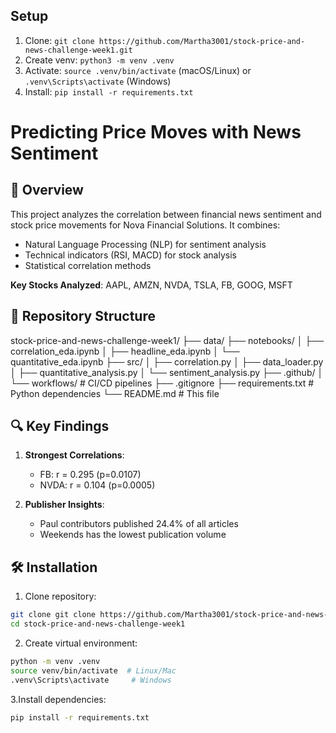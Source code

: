 ## Setup
1. Clone: `git clone https://github.com/Martha3001/stock-price-and-news-challenge-week1.git`
2. Create venv: `python3 -m venv .venv`
3. Activate: `source .venv/bin/activate` (macOS/Linux) or `.venv\Scripts\activate` (Windows)
4. Install: `pip install -r requirements.txt`

# Predicting Price Moves with News Sentiment

## 📌 Overview

This project analyzes the correlation between financial news sentiment and stock price movements for Nova Financial Solutions. It combines:
- Natural Language Processing (NLP) for sentiment analysis
- Technical indicators (RSI, MACD) for stock analysis
- Statistical correlation methods

**Key Stocks Analyzed**: AAPL, AMZN, NVDA, TSLA, FB, GOOG, MSFT

## 📂 Repository Structure

stock-price-and-news-challenge-week1/
├── data/
├── notebooks/
│ ├── correlation_eda.ipynb
│ ├── headline_eda.ipynb
│ └── quantitative_eda.ipynb
├── src/
│ ├── correlation.py
│ ├── data_loader.py 
│ ├── quantitative_analysis.py 
│ └── sentiment_analysis.py 
├── .github/
│ └── workflows/ # CI/CD pipelines
├── .gitignore
├── requirements.txt # Python dependencies
└── README.md # This file


## 🔍 Key Findings

1. **Strongest Correlations**:
   - FB: r = 0.295 (p=0.0107)
   - NVDA: r = 0.104 (p=0.0005)

2. **Publisher Insights**:
   - Paul contributors published 24.4% of all articles
   - Weekends has the lowest publication volume

## 🛠 Installation

1. Clone repository:
```bash
git clone git clone https://github.com/Martha3001/stock-price-and-news-challenge-week1.git
cd stock-price-and-news-challenge-week1
```

2. Create virtual environment:
```bash
python -m venv .venv
source venv/bin/activate  # Linux/Mac
.venv\Scripts\activate     # Windows
```

3.Install dependencies:
```bash
pip install -r requirements.txt
```